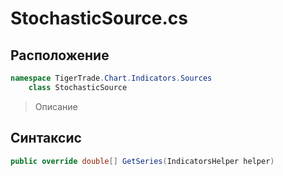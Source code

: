 
# StochasticSource.cs
## Расположение
```csharp
namespace TigerTrade.Chart.Indicators.Sources  
    class StochasticSource
```

> Описание

## Синтаксис
```csharp
public override double[] GetSeries(IndicatorsHelper helper)
```
